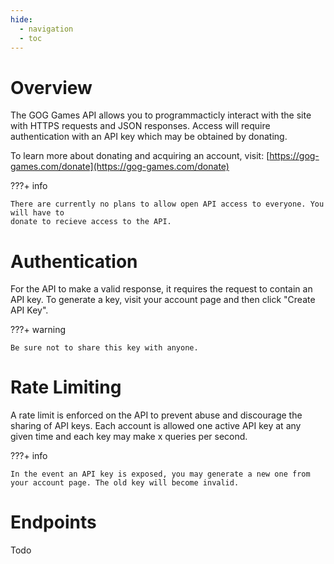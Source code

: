 ```yaml
---
hide:
  - navigation
  - toc
---
```


# Overview

The GOG Games API allows you to programmacticly interact with the site with HTTPS requests and JSON responses. Access will require authentication with an API key which may be obtained by donating. 

To learn more about donating and acquiring an account, visit: [https://gog-games.com/donate](https://gog-games.com/donate)

???+ info

    There are currently no plans to allow open API access to everyone. You will have to
    donate to recieve access to the API.

# Authentication

For the API to make a valid response, it requires the request to contain an API key. To generate a key, visit your account page and then click "Create API Key".

???+ warning

    Be sure not to share this key with anyone.


# Rate Limiting

A rate limit is enforced on the API to prevent abuse and discourage the sharing of API keys. Each account is allowed one active API key at any given time and each key may make x queries per second.

???+ info

    In the event an API key is exposed, you may generate a new one from your account page. The old key will become invalid.
    
# Endpoints

Todo
